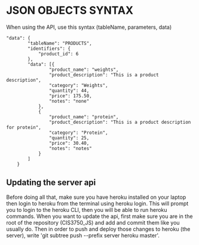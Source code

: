 # JSON OBJECTS SYNTAX

When using the API, use this syntax (tableName, parameters, data)
```
"data": {
        "tableName": "PRODUCTS",
        "identifiers": {
            "product_id": 6
        }, 
        "data": [{
                "product_name": "weights",
                "product_description": "This is a product description",
                "category": "Weights",
                "quantity": 44,
                "price": 175.50,
                "notes": "none"
            },
            {
                "product_name": "protein",
                "product_description": "This is a product description for protein",
                "category": "Protein",
                "quantity": 25,
                "price": 30.40,
                "notes": "notes"
            }
        ]
    }
```
## Updating the server api
Before doing all that, make sure you have heroku installed on your laptop then login to heroku from the terminal using heroku login. This will prompt you to login to the heroku CLI, then you will be able to run heroku commands.
When you want to update the api, first make sure you are in the root of the repository (CIS3750_JS) and add and commit them like you usually do. Then in order to push and deploy those changes to heroku (the server), write 'git subtree push --prefix server heroku master'. 